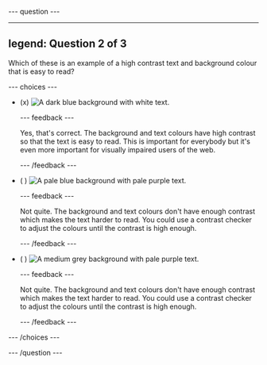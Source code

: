 
--- question ---

---
legend: Question 2 of 3
---

Which of these is an example of a high contrast text and background colour that is easy to read?

--- choices ---

- (x) ![A dark blue background with white text.](images/contrast-a.PNG)

  --- feedback ---

  Yes, that's correct. The background and text colours have high contrast so that the text is easy to read. This is important for everybody but it's even more important for visually impaired users of the web. 

  --- /feedback ---

- ( ) ![A pale blue background with pale purple text.](images/contrast-b.PNG)

  --- feedback ---

  Not quite. The background and text colours don't have enough contrast which makes the text harder to read. You could use a contrast checker to adjust the colours until the contrast is high enough. 

  --- /feedback ---

- ( ) ![A medium grey background with pale purple text.](images/contrast-c.PNG)

  --- feedback ---

  Not quite. The background and text colours don't have enough contrast which makes the text harder to read. You could use a contrast checker to adjust the colours until the contrast is high enough. 

  --- /feedback ---

--- /choices ---

--- /question ---
